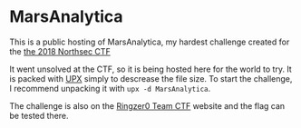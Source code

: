 # MarsAnalytica
This is a public hosting of MarsAnalytica, my hardest challenge created for the [the 2018 Northsec CTF](https://nsec.io/competition/)

It went unsolved at the CTF, so it is being hosted here for the world to try. It is packed with [UPX](https://github.com/upx/upx/) simply to
descrease the file size. To start the challenge, I recommend unpacking it with `upx -d MarsAnalytica`.

The challenge is also on the [Ringzer0 Team CTF](https://ringzer0team.com/) website and the flag can be tested there.
